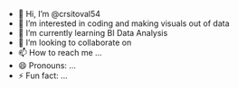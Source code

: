 - 👋 Hi, I’m @crsitoval54
- 👀 I’m interested in coding and making visuals out of data
- 🌱 I’m currently learning BI Data Analysis
- 💞️ I’m looking to collaborate on 
- 📫 How to reach me ...
- 😄 Pronouns: ...
- ⚡ Fun fact: ...

<!---
crsitoval54/crsitoval54 is a ✨ special ✨ repository because its `README.md` (this file) appears on your GitHub profile.
You can click the Preview link to take a look at your changes.
--->

